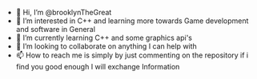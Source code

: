 - 👋 Hi, I’m @brooklynTheGreat
- 👀 I’m interested in C++ and learning more towards Game development and software in General
- 🌱 I’m currently learning C++ and some graphics api's
- 💞️ I’m looking to collaborate on anything I can help with
- 📫 How to reach me is simply by just commenting on the repository if i find you good enough I will exchange Information

